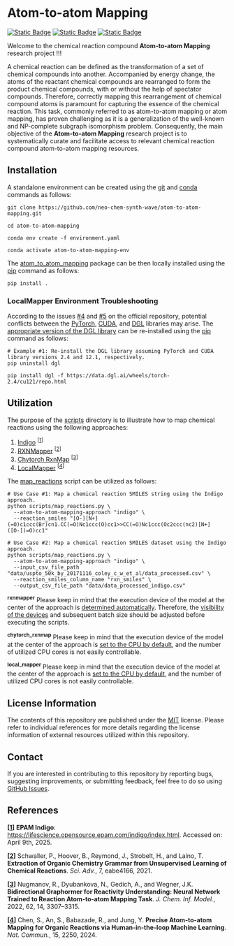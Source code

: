 # Atom-to-atom Mapping
[![Static Badge](https://img.shields.io/badge/atom__to__atom__mapping-2025.4.1-%23556DC8?logo=github&style=flat)](https://github.com/neo-chem-synth-wave/atom-to-atom-mapping/releases/tag/2024.7.2)
[![Static Badge](https://img.shields.io/badge/Institute%20of%20Science%20Tokyo-%231C3177?style=flat)](https://www.isct.ac.jp)
[![Static Badge](https://img.shields.io/badge/Elix%2C%20Inc.-%235EB6B3?style=flat)](https://www.elix-inc.com)

Welcome to the chemical reaction compound **Atom-to-atom Mapping** research project !!!

A chemical reaction can be defined as the transformation of a set of chemical compounds into another. Accompanied by
energy change, the atoms of the reactant chemical compounds are rearranged to form the product chemical compounds, with
or without the help of spectator compounds. Therefore, correctly mapping this rearrangement of chemical compound atoms
is paramount for capturing the essence of the chemical reaction. This task, commonly referred to as atom-to-atom mapping
or atom mapping, has proven challenging as it is a generalization of the well-known and NP-complete subgraph isomorphism
problem. Consequently, the main objective of the **Atom-to-atom Mapping** research project is to systematically curate
and facilitate access to relevant chemical reaction compound atom-to-atom mapping resources.


## Installation
A standalone environment can be created using the [git](https://git-scm.com) and [conda](https://conda.io) commands as
follows:

```shell
git clone https://github.com/neo-chem-synth-wave/atom-to-atom-mapping.git

cd atom-to-atom-mapping

conda env create -f environment.yaml

conda activate atom-to-atom-mapping-env
```

The [atom_to_atom_mapping](/atom_to_atom_mapping) package can be then locally installed using the
[pip](https://pip.pypa.io) command as follows:

```shell
pip install .
```


### LocalMapper Environment Troubleshooting
According to the issues [#4](https://github.com/snu-micc/LocalMapper/issues/4) and
[#5](https://github.com/snu-micc/LocalMapper/issues/5) on the official repository, potential conflicts between the
[PyTorch](https://pytorch.org), [CUDA](https://developer.nvidia.com/cuda-toolkit), and [DGL](https://www.dgl.ai)
libraries may arise. The [appropriate version of the DGL library](https://www.dgl.ai/pages/start.html) can be
re-installed using the [pip](https://pip.pypa.io) command as follows:

```shell
# Example #1: Re-install the DGL library assuming PyTorch and CUDA library versions 2.4 and 12.1, respectively.
pip uninstall dgl

pip install dgl -f https://data.dgl.ai/wheels/torch-2.4/cu121/repo.html
```


## Utilization
The purpose of the [scripts](/scripts) directory is to illustrate how to map chemical reactions using the following
approaches:

1. [Indigo](https://github.com/epam/Indigo) <sup>[[1](https://lifescience.opensource.epam.com/indigo/index.html)]</sup>
2. [RXNMapper](https://github.com/rxn4chemistry/rxnmapper) <sup>[[2](/references/2021/20210407_schwaller_p_et_al.md)]</sup>
3. [Chytorch RxnMap](https://github.com/chython/chytorch-rxnmap)
<sup>[[3](/references/2022/20220706_nugmanov_r_et_al.md)]</sup>
4. [LocalMapper](https://github.com/snu-micc/LocalMapper) <sup>[[4](/references/2024/20240313_chen_s_et_al.md)]</sup>

The [map_reactions](/scripts/map_reactions.py) script can be utilized as follows:

```shell
# Use Case #1: Map a chemical reaction SMILES string using the Indigo approach.
python scripts/map_reactions.py \
  --atom-to-atom-mapping-approach "indigo" \
  --reaction_smiles "[O-][N+](=O)c1ccc(Br)cn1.CC(=O)Nc1ccc(O)cc1>>CC(=O)Nc1ccc(Oc2ccc(nc2)[N+]([O-])=O)cc1"

# Use Case #2: Map a chemical reaction SMILES dataset using the Indigo approach.
python scripts/map_reactions.py \
  --atom-to-atom-mapping-approach "indigo" \
  --input_csv_file_path "data/uspto_50k_by_20171116_coley_c_w_et_al/data_processed.csv" \
  --reaction_smiles_column_name "rxn_smiles" \
  --output_csv_file_path "data/data_processed_indigo.csv"
```

<sup>**rxnmapper**</sup> Please keep in mind that the execution device of the model at the center of the approach is
[determined automatically](https://github.com/rxn4chemistry/rxnmapper/blob/90a7012c9c0127f4a347baf815e270d8807b5a39/rxnmapper/core.py#L73C15-L73C83).
Therefore, the [visibility of the devices](https://developer.nvidia.com/blog/cuda-pro-tip-control-gpu-visibility-cuda_visible_devices)
and subsequent batch size should be adjusted before executing the scripts.

<sup>**chytorch_rxnmap**</sup> Please keep in mind that the execution device of the model at the center of the approach
is [set to the CPU by default](https://github.com/chython/chython/blob/70299a60f1eddb361abb6d89274c21b7cd430f43/chython/__init__.py#L29),
and the number of utilized CPU cores is not easily controllable.

<sup>**local_mapper**</sup> Please keep in mind that the execution device of the model at the center of the approach is
[set to the CPU by default](https://github.com/chython/chython/blob/70299a60f1eddb361abb6d89274c21b7cd430f43/chython/__init__.py#L29),
and the number of utilized CPU cores is not easily controllable.


## License Information
The contents of this repository are published under the [MIT](/LICENSE) license. Please refer to individual references
for more details regarding the license information of external resources utilized within this repository.


## Contact
If you are interested in contributing to this repository by reporting bugs, suggesting improvements, or submitting
feedback, feel free to do so using [GitHub Issues](https://github.com/neo-chem-synth-wave/atom-to-atom-mapping/issues).


## References
**[[1](https://lifescience.opensource.epam.com/indigo/index.html)]** **EPAM Indigo**:
https://lifescience.opensource.epam.com/indigo/index.html. Accessed on: April 9th, 2025.

**[[2](/references/2021/20210407_schwaller_p_et_al.md)]** Schwaller, P., Hoover, B., Reymond, J., Strobelt, H., and
Laino, T. **Extraction of Organic Chemistry Grammar from Unsupervised Learning of Chemical Reactions**. _Sci. Adv._, 7,
eabe4166, 2021.

**[[3](/references/2022/20220706_nugmanov_r_et_al.md)]** Nugmanov, R., Dyubankova, N., Gedich, A., and Wegner, J.K.
**Bidirectional Graphormer for Reactivity Understanding: Neural Network Trained to Reaction Atom-to-atom Mapping Task**.
_J. Chem. Inf. Model._, 2022, 62, 14, 3307–3315.

**[[4](/references/2024/20240313_chen_s_et_al.md)]** Chen, S., An, S., Babazade, R., and Jung, Y. **Precise Atom-to-atom
Mapping for Organic Reactions via Human-in-the-loop Machine Learning**.  _Nat. Commun._, 15, 2250, 2024.
